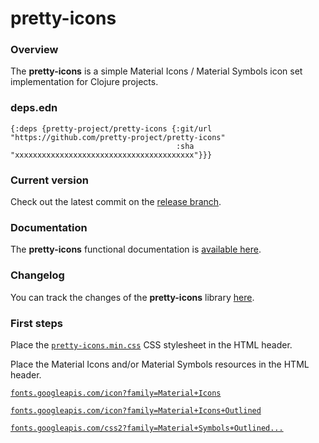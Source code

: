 
# pretty-icons

### Overview

The <strong>pretty-icons</strong> is a simple Material Icons / Material Symbols icon set implementation for Clojure projects.

### deps.edn

```
{:deps {pretty-project/pretty-icons {:git/url "https://github.com/pretty-project/pretty-icons"
                                     :sha     "xxxxxxxxxxxxxxxxxxxxxxxxxxxxxxxxxxxxxxxx"}}}
```

### Current version

Check out the latest commit on the [release branch](https://github.com/pretty-project/pretty-icons/tree/release).

### Documentation

The <strong>pretty-icons</strong> functional documentation is [available here](https://pretty-project.github.io/pretty-icons).

### Changelog

You can track the changes of the <strong>pretty-icons</strong> library [here](CHANGES.md).

### First steps

Place the [`pretty-icons.min.css`](https://github.com/pretty-project/pretty-icons/tree/release/resources/public) CSS stylesheet in the HTML header.

Place the Material Icons and/or Material Symbols resources in the HTML header.

[`fonts.googleapis.com/icon?family=Material+Icons`](https://fonts.googleapis.com/icon?family=Material+Icons)

[`fonts.googleapis.com/icon?family=Material+Icons+Outlined`](https://fonts.googleapis.com/icon?family=Material+Icons+Outlined)

[`fonts.googleapis.com/css2?family=Material+Symbols+Outlined...`](https://fonts.googleapis.com/css2?family=Material+Symbols+Outlined:opsz,wght,FILL,GRAD@20..48,100..700,0..1,-50..200)
